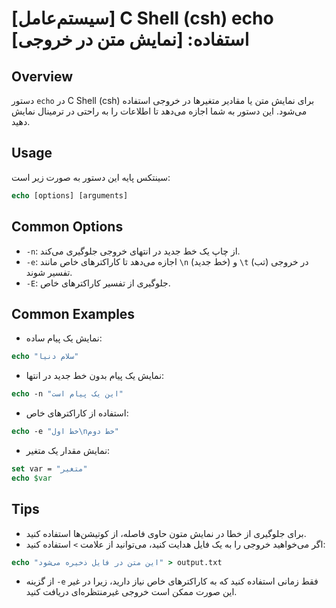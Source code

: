 # [سیستم‌عامل] C Shell (csh) echo استفاده: [نمایش متن در خروجی]

## Overview
دستور `echo` در C Shell (csh) برای نمایش متن یا مقادیر متغیرها در خروجی استفاده می‌شود. این دستور به شما اجازه می‌دهد تا اطلاعات را به راحتی در ترمینال نمایش دهید.

## Usage
سینتکس پایه این دستور به صورت زیر است:

```csh
echo [options] [arguments]
```

## Common Options
- `-n`: از چاپ یک خط جدید در انتهای خروجی جلوگیری می‌کند.
- `-e`: اجازه می‌دهد تا کاراکترهای خاص مانند `\n` (خط جدید) و `\t` (تب) در خروجی تفسیر شوند.
- `-E`: جلوگیری از تفسیر کاراکترهای خاص.

## Common Examples
- نمایش یک پیام ساده:
```csh
echo "سلام دنیا"
```

- نمایش یک پیام بدون خط جدید در انتها:
```csh
echo -n "این یک پیام است"
```

- استفاده از کاراکترهای خاص:
```csh
echo -e "خط اول\nخط دوم"
```

- نمایش مقدار یک متغیر:
```csh
set var = "متغیر"
echo $var
```

## Tips
- برای جلوگیری از خطا در نمایش متون حاوی فاصله، از کوتیشن‌ها استفاده کنید.
- اگر می‌خواهید خروجی را به یک فایل هدایت کنید، می‌توانید از علامت `>` استفاده کنید:
```csh
echo "این متن در فایل ذخیره می‌شود" > output.txt
```
- از گزینه `-e` فقط زمانی استفاده کنید که به کاراکترهای خاص نیاز دارید، زیرا در غیر این صورت ممکن است خروجی غیرمنتظره‌ای دریافت کنید.